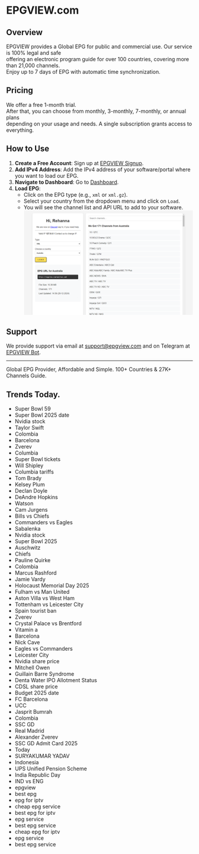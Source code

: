 # EPGVIEW.com



## Overview
EPGVIEW provides a Global EPG for public and commercial use. Our service is 100% legal and safe\
offering an electronic program guide for over 100 countries, covering more than 21,000 channels.\
Enjoy up to 7 days of EPG with automatic time synchronization.

## Pricing
We offer a free 1-month trial. \
After that, you can choose from monthly, 3-monthly, 7-monthly, or annual plans \
depending on your usage and needs. A single subscription grants access to everything.

## How to Use
1. **Create a Free Account**: Sign up at [EPGVIEW Signup](https://epgview.com/signup.php).
2. **Add IPv4 Address**: Add the IPv4 address of your software/portal where you want to load our EPG.
3. **Navigate to Dashboard**: Go to [Dashboard](https://epgview.com/dashboard.php).
4. **Load EPG**:
   - Click on the EPG type (e.g., `xml` or `xml.gz`).
   - Select your country from the dropdown menu and click on `Load`.
   - You will see the channel list and API URL to add to your software.
![EPGVIEW](img/dashboard.png)
## Support
We provide support via email at [support@epgview.com](mailto:support@epgview.com) and on Telegram at [EPGVIEW Bot](https://t.me/epgview_bot).

---

Global EPG Provider, Affordable and Simple. 100+ Countries & 27K+ Channels Guide.

## Trends Today.

- Super Bowl 59
- Super Bowl 2025 date
- Nvidia stock
- Taylor Swift
- Colombia
- Barcelona
- Zverev
- Columbia
- Super Bowl tickets
- Will Shipley
- Columbia tariffs
- Tom Brady
- Kelsey Plum
- Declan Doyle
- DeAndre Hopkins
- Watson
- Cam Jurgens
- Bills vs Chiefs
- Commanders vs Eagles
- Sabalenka
- Nvidia stock
- Super Bowl 2025
- Auschwitz
- Chiefs
- Pauline Quirke
- Colombia
- Marcus Rashford
- Jamie Vardy
- Holocaust Memorial Day 2025
- Fulham vs Man United
- Aston Villa vs West Ham
- Tottenham vs Leicester City
- Spain tourist ban
- Zverev
- Crystal Palace vs Brentford
- Vitamin a
- Barcelona
- Nick Cave
- Eagles vs Commanders
- Leicester City
- Nvidia share price
- Mitchell Owen
- Guillain Barre Syndrome
- Denta Water IPO Allotment Status
- CDSL share price
- Budget 2025 date
- FC Barcelona
- UCC
- Jasprit Bumrah
- Colombia
- SSC GD
- Real Madrid
- Alexander Zverev
- SSC GD Admit Card 2025
- Today
- SURYAKUMAR YADAV
- Indonesia
- UPS Unified Pension Scheme
- India Republic Day
- IND vs ENG
- epgview
- best epg
- epg for iptv
- cheap epg service
- best epg for iptv
- epg service
- best epg service
- cheap epg for iptv
- epg service
- best epg service
